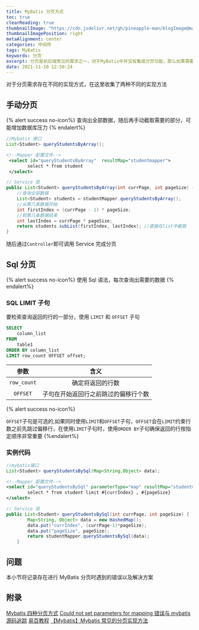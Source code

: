 ```yaml
---
title: MyBatis 分页方式
toc: true
clearReading: true
thumbnailImage: "https://cdn.jsdelivr.net/gh/pineapple-man/blogImage@main/image/mybatis.jpg"
thumbnailImagePosition: right
metaAlignment: center
categories: 中间件
tags: MyBatis
keywords: 分页
excerpt: 分页是前后端常见的需求之一，对于MyBatis中并没有集成分页功能，那么如果需要分页，我应该如何优雅的实现？
date: 2021-11-10 12:50:24
---
```


<!-- toc -->

对于分页需求存在不同的实现方式，在这里收集了两种不同的实现方法

## 手动分页

{% alert success no-icon%}
查询出全部数据，随后再手动截取需要的部分，可能增加数据库压力
{% endalert%}

```java
//Mybatis 接口
List<Student> queryStudentsByArray();
```

```xml
<!--Mapper 配置文件-->
 <select id="queryStudentsByArray"  resultMap="studentmapper">
        select * from student
 </select>
```

```java
// Service 层
public List<Student> queryStudentsByArray(int currPage, int pageSize) {
    //查询全部数据
    List<Student> students = studentMapper.queryStudentsByArray();
    //从第几条数据开始
    int firstIndex = (currPage - 1) * pageSize;
    //到第几条数据结束
    int lastIndex = currPage * pageSize;
    return students.subList(firstIndex, lastIndex); //直接在list中截取
}
```

随后通过`Controller`即可调用 Service 完成分页

## Sql 分页

{% alert success no-icon%}
使用 Sql 语法，每次查询出需要的数据
{% endalert%}

### SQL LIMIT 子句

要检索查询返回的行的一部分，使用 `LIMIT` 和 `OFFSET` 子句

```sql
SELECT
    column_list
FROM
    table1
ORDER BY column_list
LIMIT row_count OFFSET offset;
```

|    参数     |                 含义                 |
| :---------: | :----------------------------------: |
| `row_count` |           确定将返回的行数           |
|  `OFFSET`   | 子句在开始返回行之前跳过的偏移行个数 |

{% alert success no-icon%}

`OFFSET`子句是可选的,如果同时使用`LIMIT`和`OFFSET`子句，`OFFSET`会在`LIMIT`约束行数之前先跳过偏移行，在使用`LIMIT`子句时，使用`ORDER BY`子句确保返回的行按指定顺序非常重要
{%endalert%}

### 实例代码

```java
//mybatis接口
List<Student> queryStudentsBySql(Map<String,Object> data);
```

```xml
<!--Mapper 配置文件-->
<select id="queryStudentsBySql" parameterType="map" resultMap="studentmapper">
        select * from student limit #{currIndex} , #{pageSize}
</select>
```

```java
// Service 层
public List<Student> queryStudentsBySql(int currPage, int pageSize) {
        Map<String, Object> data = new HashedMap();
        data.put("currIndex", (currPage-1)*pageSize);
        data.put("pageSize", pageSize);
        return studentMapper.queryStudentsBySql(data);
    }
```

## 问题

本小节将记录存在进行 MyBatis 分页时遇到的错误以及解决方案

## 附录

[Mybatis 四种分页方式](https://www.w3cschool.cn/mybatis/mybatis-ypsj3bpi.html)
[Could not set parameters for mapping 错误与 mybatis 源码追踪](https://blog.csdn.net/luo4105/article/details/86599896)
[易百教程](https://www.yiibai.com/sql/sql-limit.html)
[【Mybatis】Mybatis 常见的分页实现方法](https://blog.csdn.net/huweiliyi/article/details/107910959)
